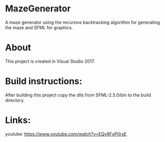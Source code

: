 # MazeGenerator
A maze generator using the recursive backtracking algorithm for generating the maze and SFML for graphics.

# About
This project is created in Visual Studio 2017.

# Build instructions:
After building this project copy the dlls from SFML-2.5.0/bin to the build directory.

# Links:

youtube:
https://www.youtube.com/watch?v=EQy9FxP0rxE

